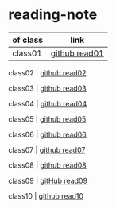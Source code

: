 # reading-note

 of class | link
--------- | ---
class01 | [github read01](https://qasembanyissa.github.io/reading-note/class01)

class02 | [github read02](https://qasembanyissa.github.io/reading-note/class02)

class03 | [github read03](https://qasembanyissa.github.io/reading-note/class03)

class04 | [github read04](https://qasembanyissa.github.io/reading-note/class04)

class05 | [github read05](https://qasembanyissa.github.io/reading-note/class05)

class06 | [github read06](https://qasembanyissa.github.io/reading-note/class06)

class07 | [github read07](https://qasembanyissa.github.io/reading-note/class07)

class08 | [github read08](https://qasembanyissa.github.io/reading-note/class08)

class09 | [gitHub read09](https://qasembanyissa.github.io/reading-note/class09)

class10 | [github read10](https://qasembanyissa.github.io/reading-note/class10)